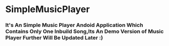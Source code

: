 # SimpleMusicPlayer
<h3>It's An Simple Music Player Andoid Application Which Contains Only One Inbuild Song,Its An Demo Version of Music Player Further Will Be Updated Later :)</h3>
